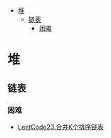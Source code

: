 <!-- TOC -->

- [堆](#堆)
  - [链表](#链表)
    - [困难](#困难)

<!-- /TOC -->
# 堆
## 链表
### 困难
- [LeetCode23.合并K个排序链表](https://leetcode-cn.com/problems/merge-k-sorted-lists/)
